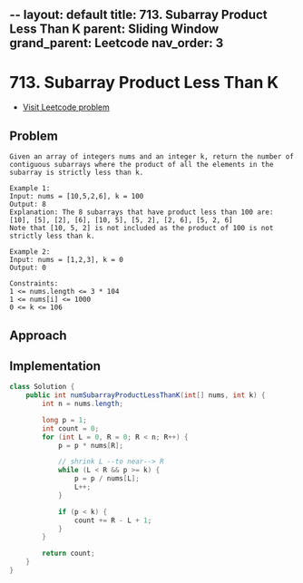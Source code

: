 --
layout: default
title: 713. Subarray Product Less Than K
parent: Sliding Window
grand_parent: Leetcode
nav_order: 3
---

# 713. Subarray Product Less Than K

* [Visit Leetcode problem](https://leetcode.com/problems/subarray-product-less-than-k/description/)

## Problem
```
Given an array of integers nums and an integer k, return the number of contiguous subarrays where the product of all the elements in the subarray is strictly less than k.

Example 1:
Input: nums = [10,5,2,6], k = 100
Output: 8
Explanation: The 8 subarrays that have product less than 100 are:
[10], [5], [2], [6], [10, 5], [5, 2], [2, 6], [5, 2, 6]
Note that [10, 5, 2] is not included as the product of 100 is not strictly less than k.

Example 2:
Input: nums = [1,2,3], k = 0
Output: 0
 
Constraints:
1 <= nums.length <= 3 * 104
1 <= nums[i] <= 1000
0 <= k <= 106
```

## Approach

## Implementation
```java
class Solution {
    public int numSubarrayProductLessThanK(int[] nums, int k) {
        int n = nums.length;

        long p = 1;
        int count = 0;
        for (int L = 0, R = 0; R < n; R++) {
            p = p * nums[R];

            // shrink L --to near--> R
            while (L < R && p >= k) {
                p = p / nums[L];
                L++;
            }

            if (p < k) {
                count += R - L + 1;
            }
        }

        return count;
    }
}
```
